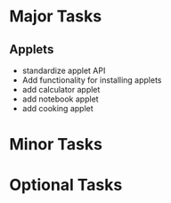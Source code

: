 # Major Tasks

## Applets
* standardize applet API
* Add functionality for installing applets
* add calculator applet
* add notebook applet
* add cooking applet


# Minor Tasks


# Optional Tasks
